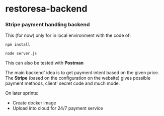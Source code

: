 # restoresa-backend

### Stripe payment handling backend

This (for now) only for in local environment with the code of:

``npm install``

``node server.js``


This can also be tested with **Postman**

The main backend' idea is to get payment intent based on the given price. The **Stripe** (based on the configuration on the website) gives possible payment
methods, client' secret code and much mode.

On later sprints:

- Create docker image
- Upload into cloud for 24/7 payment service
